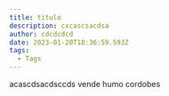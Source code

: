 ```yaml
---
title: titulo
description: cxcascsacdsa
author: cdcdcdcd
date: 2023-01-20T18:36:59.593Z
tags:
  - Tags
---
```


a﻿cascdsacdsccds vende humo cordobes
